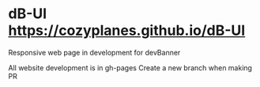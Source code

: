 # dB-UI https://cozyplanes.github.io/dB-UI
Responsive web page in development for devBanner

All website development is in gh-pages
Create a new branch when making PR
